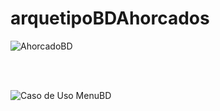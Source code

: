 # arquetipoBDAhorcados


![AhorcadoBD](https://user-images.githubusercontent.com/108556884/234703715-18713146-a47c-4832-9956-5032afeaf645.png)


<br>
<br>

![Caso de Uso MenuBD](https://user-images.githubusercontent.com/108556884/234707828-19361d79-0fe9-4e77-8d7a-0f43fb818478.png)
  
  
